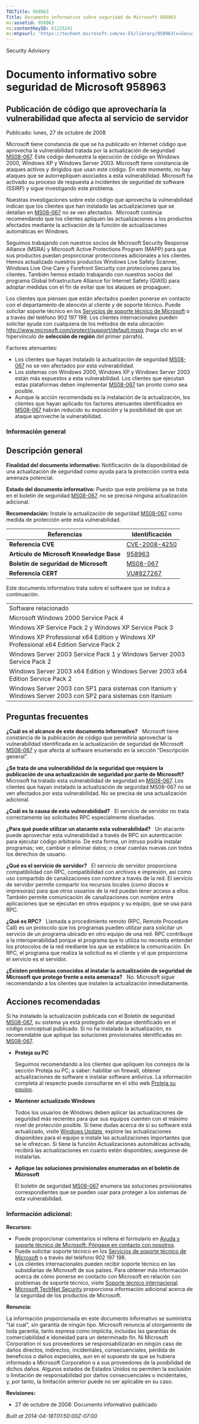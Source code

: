 ```yaml
---
TOCTitle: 958963
Title: Documento informativo sobre seguridad de Microsoft 958963
ms:assetid: 958963
ms:contentKeyID: 61225241
ms:mtpsurl: 'https://technet.microsoft.com/es-ES/library/958963(v=Security.10)'
---
```


Security Advisory

Documento informativo sobre seguridad de Microsoft 958963
=========================================================

Publicación de código que aprovecharía la vulnerabilidad que afecta al servicio de servidor
-------------------------------------------------------------------------------------------

Publicado: lunes, 27 de octubre de 2008

Microsoft tiene constancia de que se ha publicado en Internet código que aprovecha la vulnerabilidad tratada por la actualización de seguridad [MS08-067](http://technet.microsoft.com/security/bulletin/ms08-067). Este código demuestra la ejecución de código en Windows 2000, Windows XP y Windows Server 2003. Microsoft tiene constancia de ataques activos y dirigidos que usan este código. En este momento, no hay ataques que se autorrepliquen asociados a esta vulnerabilidad. Microsoft ha activado su proceso de respuesta a incidentes de seguridad de software (SSIRP) y sigue investigando este problema.

Nuestras investigaciones sobre este código que aprovecha la vulnerabilidad indican que los clientes que han instalado las actualizaciones que se detallan en [MS08-067](http://technet.microsoft.com/security/bulletin/ms08-067) no se ven afectados.  Microsoft continúa recomendando que los clientes apliquen las actualizaciones a los productos afectados mediante la activación de la función de actualizaciones automáticas en Windows.

Seguimos trabajando con nuestros socios de Microsoft Security Response Alliance (MSRA) y Microsoft Active Protections Program (MAPP) para que sus productos puedan proporcionar protecciones adicionales a los clientes. Hemos actualizado nuestros productos Windows Live Safety Scanner, Windows Live One Care y Forefront Security con protecciones para los clientes. También hemos estado trabajando con nuestros socios del programa Global Infrastructure Alliance for Internet Safety (GIAIS) para adoptar medidas con el fin de evitar que los ataques se propaguen.

Los clientes que piensen que están afectados pueden ponerse en contacto con el departamento de atención al cliente y de soporte técnico. Puede solicitar soporte técnico en los [Servicios de soporte técnico de Microsoft](http://support.microsoft.com/default.aspx?scid=fh;es-es;incidentsubmit) o a través del teléfono 902 197 198. Los clientes internacionales pueden solicitar ayuda con cualquiera de los métodos de esta ubicación: <http://www.microsoft.com/protect/support/default.mspx> (haga clic en el hipervínculo de **selección de región** del primer párrafo).

Factores atenuantes:

-   Los clientes que hayan instalado la actualización de seguridad [MS08-067](http://technet.microsoft.com/security/bulletin/ms08-067) no se ven afectados por esta vulnerabilidad.
-   Los sistemas con Windows 2000, Windows XP y Windows Server 2003 están más expuestos a esta vulnerabilidad. Los clientes que ejecutan estas plataformas deben implementar [MS08-067](http://technet.microsoft.com/security/bulletin/ms08-067) tan pronto como sea posible.
-   Aunque la acción recomendada es la instalación de la actualización, los clientes que hayan aplicado los factores atenuantes identificados en [MS08-067](http://technet.microsoft.com/security/bulletin/ms08-067) habrán reducido su exposición y la posibilidad de que un ataque aproveche la vulnerabilidad.

### Información general

Descripción general
-------------------

**Finalidad del documento informativo:** Notificación de la disponibilidad de una actualización de seguridad como ayuda para la protección contra esta amenaza potencial.

**Estado del documento informativo:** Puesto que este problema ya se trata en el boletín de seguridad [MS08-067](http://technet.microsoft.com/security/bulletin/ms08-067), no se precisa ninguna actualización adicional.

**Recomendación:** Instale la actualización de seguridad [MS08-067](http://technet.microsoft.com/security/bulletin/ms08-067) como medida de protección ante esta vulnerabilidad.

| Referencias                              | Identificación                                                                   |
|------------------------------------------|----------------------------------------------------------------------------------|
| **Referencia CVE**                       | [CVE-2008-4250](http://www.cve.mitre.org/cgi-bin/cvename.cgi?name=cve-2008-4250) |
| **Artículo de Microsoft Knowledge Base** | [958963](http://support.microsoft.com/kb/958963)                                 |
| **Boletín de seguridad de Microsoft**    | [MS08-067](http://technet.microsoft.com/security/bulletin/ms08-067)              |
| **Referencia CERT**                      | [VU\#827267](http://www.kb.cert.org/vuls/id/827267)                              |

Este documento informativo trata sobre el software que se indica a continuación.

|                                                                                                               |
|---------------------------------------------------------------------------------------------------------------|
| Software relacionado                                                                                          |
| Microsoft Windows 2000 Service Pack 4                                                                         |
| Windows XP Service Pack 2 y Windows XP Service Pack 3                                                         |
| Windows XP Professional x64 Edition y Windows XP Professional x64 Edition Service Pack 2                      |
| Windows Server 2003 Service Pack 1 y Windows Server 2003 Service Pack 2                                       |
| Windows Server 2003 x64 Edition y Windows Server 2003 x64 Edition Service Pack 2                              |
| Windows Server 2003 con SP1 para sistemas con Itanium y Windows Server 2003 con SP2 para sistemas con Itanium |

Preguntas frecuentes
--------------------

**¿Cuál es el alcance de este documento informativo?**  
Microsoft tiene constancia de la publicación de código que permitiría aprovechar la vulnerabilidad identificada en la actualización de seguridad de Microsoft [MS08-067](http://technet.microsoft.com/security/bulletin/ms08-067) y que afecta al software enumerado en la sección “Descripción general”.

**¿Se trata de una vulnerabilidad de la seguridad que requiere la publicación de una actualización de seguridad por parte de Microsoft?**  
Microsoft ha tratado esta vulnerabilidad de seguridad en [MS08-067](http://technet.microsoft.com/security/bulletin/ms08-067). Los clientes que hayan instalado la actualización de seguridad MS08-067 no se ven afectados por esta vulnerabilidad. No se precisa de una actualización adicional.

**¿Cuál es la causa de esta vulnerabilidad?**  
El servicio de servidor no trata correctamente las solicitudes RPC especialmente diseñadas.

**¿Para qué puede utilizar un atacante esta vulnerabilidad?**  
Un atacante puede aprovechar esta vulnerabilidad a través de RPC sin autenticación para ejecutar código arbitrario. De esta forma, un intruso podría instalar programas; ver, cambiar o eliminar datos; o crear cuentas nuevas con todos los derechos de usuario.

**¿Qué es el servicio de servidor?**  
El servicio de servidor proporciona compatibilidad con RPC, compatibilidad con archivos e impresión, así como uso compartido de canalizaciones con nombre a través de la red. El servicio de servidor permite compartir los recursos locales (como discos e impresoras) para que otros usuarios de la red puedan tener acceso a ellos. También permite comunicación de canalizaciones con nombre entre aplicaciones que se ejecutan en otros equipos y su equipo, que se usa para RPC.

**¿Qué es RPC?**  
Llamada a procedimiento remoto (RPC, Remote Procedure Call) es un protocolo que los programas pueden utilizar para solicitar un servicio de un programa ubicado en otro equipo de una red. RPC contribuye a la interoperabilidad porque el programa que lo utiliza no necesita entender los protocolos de la red mediante los que se establece la comunicación. En RPC, el programa que realiza la solicitud es el cliente y el que proporciona el servicio es el servidor.

**¿Existen problemas conocidos al instalar la actualización de seguridad de Microsoft que protege frente a esta amenaza?**  
No. Microsoft sigue recomendando a los clientes que instalen la actualización inmediatamente.

Acciones recomendadas
---------------------

Si ha instalado la actualización publicada con el Boletín de seguridad [MS08-067](http://technet.microsoft.com/security/bulletin/ms08-067), su sistema ya está protegido del ataque identificado en el código conceptual publicado. Si no ha instalado la actualización, es recomendable que aplique las soluciones provisionales identificadas en [MS08-067](http://technet.microsoft.com/security/bulletin/ms08-067).

-   **Proteja su PC**

    Seguimos recomendando a los clientes que apliquen los consejos de la sección Proteja su PC; a saber: habilitar un firewall, obtener actualizaciones de software e instalar software antivirus. La información completa al respecto puede consultarse en el sitio web [Proteja su equipo](http://www.microsoft.com/spain/seguridad/content/pc/default.aspx).

-   **Mantener actualizado Windows**

    Todos los usuarios de Windows deben aplicar las actualizaciones de seguridad más recientes para que sus equipos cuenten con el máximo nivel de protección posible. Si tiene dudas acerca de si su software está actualizado, visite [Windows Update](http://windowsupdate.microsoft.com/), explore las actualizaciones disponibles para el equipo e instale las actualizaciones importantes que se le ofrezcan. Si tiene la función Actualizaciones automáticas activada, recibirá las actualizaciones en cuanto estén disponibles; asegúrese de instalarlas.

-   **Aplique las soluciones provisionales enumeradas en el boletín de Microsoft**

    El boletín de seguridad [MS08-067](http://technet.microsoft.com/security/bulletin/ms08-067) enumera las soluciones provisionales correspondientes que se pueden usar para proteger a los sistemas de esta vulnerabilidad.

### Información adicional:

**Recursos:**

-   Puede proporcionar comentarios si rellena el formulario en [Ayuda y soporte técnico de Microsoft: Póngase en contacto con nosotros](https://support.microsoft.com/common/survey.aspx?scid=sw;en;1257&amp;showpage=1&amp;ws=technet&amp;sd=tech).
-   Puede solicitar soporte técnico en los [Servicios de soporte técnico de Microsoft](http://support.microsoft.com/default.aspx?scid=fh;es-es;incidentsubmit) o a través del teléfono 902 197 198.
-   Los clientes internacionales pueden recibir soporte técnico en las subsidiarias de Microsoft de sus países. Para obtener más información acerca de cómo ponerse en contacto con Microsoft en relación con problemas de soporte técnico, visite [Soporte técnico internacional](http://go.microsoft.com/fwlink/?linkid=21155).
-   [Microsoft TechNet Security](http://www.microsoft.com/spain/technet/security/default.mspx) proporciona información adicional acerca de la seguridad de los productos de Microsoft.

**Renuncia:**

La información proporcionada en este documento informativo se suministra "tal cual", sin garantía de ningún tipo. Microsoft renuncia al otorgamiento de toda garantía, tanto expresa como implícita, incluidas las garantías de comerciabilidad e idoneidad para un determinado fin. Ni Microsoft Corporation ni sus proveedores se responsabilizarán en ningún caso de daños directos, indirectos, incidentales, consecuenciales, pérdida de beneficios o daños especiales, aun en el supuesto de que se hubiera informado a Microsoft Corporation o a sus proveedores de la posibilidad de dichos daños. Algunos estados de Estados Unidos no permiten la exclusión o limitación de responsabilidad por daños consecuenciales o incidentales, y, por tanto, la limitación anterior puede no ser aplicable en su caso.

**Revisiones:**

-   27 de octubre de 2008: Documento informativo publicado

*Built at 2014-04-18T01:50:00Z-07:00*
